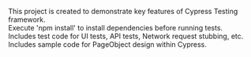 This project is created to demonstrate key features of Cypress Testing framework.<br/>
Execute 'npm install' to install dependencies before running tests.<br/>
Includes test code for UI tests, API tests, Network request stubbing, etc.<br/>
Includes sample code for PageObject design within Cypress.
